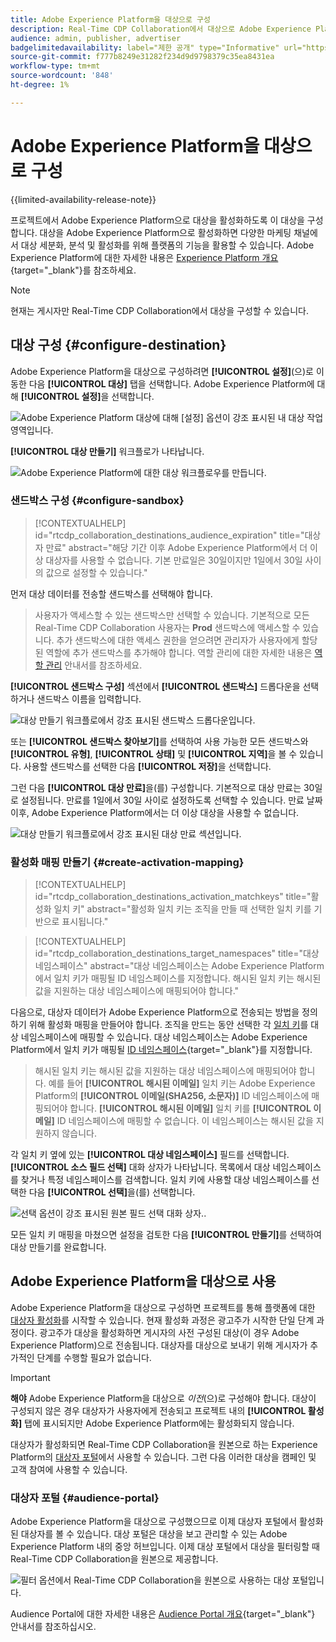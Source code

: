 ```yaml
---
title: Adobe Experience Platform을 대상으로 구성
description: Real-Time CDP Collaboration에서 대상으로 Adobe Experience Platform을 구성하고 관리하는 방법에 대해 알아봅니다.
audience: admin, publisher, advertiser
badgelimitedavailability: label="제한 공개" type="Informative" url="https://helpx.adobe.com/kr/legal/product-descriptions/real-time-customer-data-platform-collaboration.html newtab=true"
source-git-commit: f777b8249e31282f234d9d9798379c35ea8431ea
workflow-type: tm+mt
source-wordcount: '848'
ht-degree: 1%

---
```


# Adobe Experience Platform을 대상으로 구성

{{limited-availability-release-note}}

프로젝트에서 Adobe Experience Platform으로 대상을 활성화하도록 이 대상을 구성합니다. 대상을 Adobe Experience Platform으로 활성화하면 다양한 마케팅 채널에서 대상 세분화, 분석 및 활성화를 위해 플랫폼의 기능을 활용할 수 있습니다. Adobe Experience Platform에 대한 자세한 내용은 [Experience Platform 개요](https://experienceleague.adobe.com/ko/docs/experience-platform/landing/home){target="_blank"}를 참조하세요.

>[!NOTE]
>
>현재는 게시자만 Real-Time CDP Collaboration에서 대상을 구성할 수 있습니다.

## 대상 구성 {#configure-destination}

Adobe Experience Platform을 대상으로 구성하려면 **[!UICONTROL 설정]**(으)로 이동한 다음 **[!UICONTROL 대상]** 탭을 선택합니다. Adobe Experience Platform에 대해 **[!UICONTROL 설정]**&#x200B;을 선택합니다.

![Adobe Experience Platform 대상에 대해 [설정] 옵션이 강조 표시된 내 대상 작업 영역입니다.](/help/assets/destinations/adobe-experience-platform/setup-aep.png)

**[!UICONTROL 대상 만들기]** 워크플로가 나타납니다.

![Adobe Experience Platform에 대한 대상 워크플로우를 만듭니다.](/help/assets/destinations/adobe-experience-platform/create-destination.png)

### 샌드박스 구성 {#configure-sandbox}

>[!CONTEXTUALHELP]
>id="rtcdp_collaboration_destinations_audience_expiration"
>title="대상자 만료"
>abstract="해당 기간 이후 Adobe Experience Platform에서 더 이상 대상자를 사용할 수 없습니다. 기본 만료일은 30일이지만 1일에서 30일 사이의 값으로 설정할 수 있습니다."

먼저 대상 데이터를 전송할 샌드박스를 선택해야 합니다.

>
>
>사용자가 액세스할 수 있는 샌드박스만 선택할 수 있습니다. 기본적으로 모든 Real-Time CDP Collaboration 사용자는 **Prod** 샌드박스에 액세스할 수 있습니다. 추가 샌드박스에 대한 액세스 권한을 얻으려면 관리자가 사용자에게 할당된 역할에 추가 샌드박스를 추가해야 합니다. 역할 관리에 대한 자세한 내용은 [역할 관리](../permissions/manage-roles.md) 안내서를 참조하세요.

**[!UICONTROL 샌드박스 구성]** 섹션에서 **[!UICONTROL 샌드박스]** 드롭다운을 선택하거나 샌드박스 이름을 입력합니다.

![대상 만들기 워크플로에서 강조 표시된 샌드박스 드롭다운입니다.](/help/assets/destinations/adobe-experience-platform/select-sandbox.png)

또는 **[!UICONTROL 샌드박스 찾아보기]**&#x200B;를 선택하여 사용 가능한 모든 샌드박스와 **[!UICONTROL 유형]**, **[!UICONTROL 상태]** 및 **[!UICONTROL 지역]**&#x200B;을 볼 수 있습니다. 사용할 샌드박스를 선택한 다음 **[!UICONTROL 저장]**&#x200B;을 선택합니다.

그런 다음 **[!UICONTROL 대상 만료]**&#x200B;을(를) 구성합니다. 기본적으로 대상 만료는 30일로 설정됩니다. 만료를 1일에서 30일 사이로 설정하도록 선택할 수 있습니다. 만료 날짜 이후, Adobe Experience Platform에서는 더 이상 대상을 사용할 수 없습니다.

![대상 만들기 워크플로에서 강조 표시된 대상 만료 섹션입니다.](/help/assets/destinations/adobe-experience-platform/audience-expiration.png)

### 활성화 매핑 만들기 {#create-activation-mapping}

>[!CONTEXTUALHELP]
>id="rtcdp_collaboration_destinations_activation_matchkeys"
>title="활성화 일치 키"
>abstract="활성화 일치 키는 조직을 만들 때 선택한 일치 키를 기반으로 표시됩니다."

>[!CONTEXTUALHELP]
>id="rtcdp_collaboration_destinations_target_namespaces"
>title="대상 네임스페이스"
>abstract="대상 네임스페이스는 Adobe Experience Platform에서 일치 키가 매핑될 ID 네임스페이스를 지정합니다. 해시된 일치 키는 해시된 값을 지원하는 대상 네임스페이스에 매핑되어야 합니다."

다음으로, 대상자 데이터가 Adobe Experience Platform으로 전송되는 방법을 정의하기 위해 활성화 매핑을 만들어야 합니다. 조직을 만드는 동안 선택한 각 [일치 키](../setup/onboard-organization.md#set-up-match-keys)를 대상 네임스페이스에 매핑할 수 있습니다. 대상 네임스페이스는 Adobe Experience Platform에서 일치 키가 매핑될 [ID 네임스페이스](https://experienceleague.adobe.com/ko/docs/experience-platform/identity/features/namespaces#standard){target="_blank"}를 지정합니다.

>
>
>해시된 일치 키는 해시된 값을 지원하는 대상 네임스페이스에 매핑되어야 합니다. 예를 들어 **[!UICONTROL 해시된 이메일]** 일치 키는 Adobe Experience Platform의 **[!UICONTROL 이메일(SHA256, 소문자)]** ID 네임스페이스에 매핑되어야 합니다. **[!UICONTROL 해시된 이메일]** 일치 키를 **[!UICONTROL 이메일]** ID 네임스페이스에 매핑할 수 없습니다. 이 네임스페이스는 해시된 값을 지원하지 않습니다.

각 일치 키 옆에 있는 **[!UICONTROL 대상 네임스페이스]** 필드를 선택합니다. **[!UICONTROL 소스 필드 선택]** 대화 상자가 나타납니다. 목록에서 대상 네임스페이스를 찾거나 특정 네임스페이스를 검색합니다. 일치 키에 사용할 대상 네임스페이스를 선택한 다음 **[!UICONTROL 선택]**&#x200B;을(를) 선택합니다.

![선택 옵션이 강조 표시된 원본 필드 선택 대화 상자..](/help/assets/destinations/adobe-experience-platform/select-target-namespace.png)

모든 일치 키 매핑을 마쳤으면 설정을 검토한 다음 **[!UICONTROL 만들기]**&#x200B;를 선택하여 대상 만들기를 완료합니다.

## Adobe Experience Platform을 대상으로 사용

Adobe Experience Platform을 대상으로 구성하면 프로젝트를 통해 플랫폼에 대한 [대상자 활성화](../collaborate/activate.md)를 시작할 수 있습니다. 현재 활성화 과정은 광고주가 시작한 단일 단계 과정이다. 광고주가 대상을 활성화하면 게시자의 사전 구성된 대상(이 경우 Adobe Experience Platform)으로 전송됩니다. 대상자를 대상으로 보내기 위해 게시자가 추가적인 단계를 수행할 필요가 없습니다.

>[!IMPORTANT]
>
>**해야** Adobe Experience Platform을 대상으로 *이전*(으)로 구성해야 합니다. 대상이 구성되지 않은 경우 대상자가 사용자에게 전송되고 프로젝트 내의 **[!UICONTROL 활성화]** 탭에 표시되지만 Adobe Experience Platform에는 활성화되지 않습니다.

대상자가 활성화되면 Real-Time CDP Collaboration을 원본으로 하는 Experience Platform의 [대상자 포털](#audience-portal)에서 사용할 수 있습니다.  그런 다음 이러한 대상을 캠페인 및 고객 참여에 사용할 수 있습니다.

### 대상자 포털 {#audience-portal}

Adobe Experience Platform을 대상으로 구성했으므로 이제 대상자 포털에서 활성화된 대상자를 볼 수 있습니다. 대상 포털은 대상을 보고 관리할 수 있는 Adobe Experience Platform 내의 중앙 허브입니다. 이제 대상 포털에서 대상을 필터링할 때 Real-Time CDP Collaboration을 원본으로 제공합니다.

![필터 옵션에서 Real-Time CDP Collaboration을 원본으로 사용하는 대상 포털입니다.](/help/assets/destinations/adobe-experience-platform/audience-portal.png)

Audience Portal에 대한 자세한 내용은 [Audience Portal 개요](https://experienceleague.adobe.com/ko/docs/experience-platform/segmentation/ui/audience-portal#manage-audiences){target="_blank"} 안내서를 참조하십시오.
